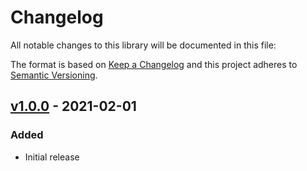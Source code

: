 # Changelog

All notable changes to this library will be documented in this file:

The format is based on [Keep a Changelog](https://keepachangelog.com/en/1.0.0/)
and this project adheres to [Semantic Versioning](https://semver.org/spec/v2.0.0.html).

## [v1.0.0](https://github.com/paulbalandan/liaison-revision/releases/tag/v1.0.0) - 2021-02-01

### Added

- Initial release
